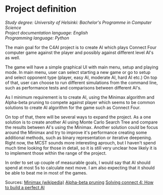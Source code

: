 # Project definition
*Study degree: University of Helsinki: Bachelor's Programme in Computer Science*  
*Project documentation language: English*  
*Programming language: Python*  

The main goal for the C4AI project is to create AI which plays Connect Four computer game against the player and possibly against different level AI's as well. 

The game will have a simple graphical UI with main menu, setup and playing mode. In main menu, user can select starting a new game or go to setup and select opponent type (player, easy AI, moderate AI, hard AI etc.) On top of that, user can choose to run different simulations from the command line, such as performance tests and comparisons between different AI's.

As I minimum requirement is to create AI, using the Minimax algorithm and Alpha-beta pruning to compete against player which seems to be common solutions to create AI algorithm for the game such as Connect Four.

On top of that, there will be several ways to expand the project. As a one solution is to create another AI using Monte Carlo Search Tree and compare the results between AI's using the Minimax. Another solution could be focus around the Minimax and try to improve it's performance creating some additional methods, such as binary representation or iterative deepening. Right now, the MCST sounds more interesting aprouch, but I haven't spend much time looking for those in detail, so it is still very unclear how likely it is to implement those within the range of the project.

In order to set up couple of measurable goals, I would say that AI should spend at most 5s to calculate next move. I am also expecting that it should be able to beat me in most of the games.

Sources:
[Minimax (wikipedia)](https://en.wikipedia.org/wiki/Minimax)
[Alpha-beta pruning](https://en.wikipedia.org/wiki/Alpha%E2%80%93beta_pruning)
[Solving connect 4: How to build a perfect AI](http://blog.gamesolver.org/)

